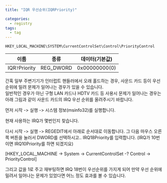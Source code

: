 ```yaml
---
title: "IQR 우선순위(IQRPriority)"

categories:
  - registry
tags:
  - tag
---
```

```
HKEY_LOCAL_MACHINE\SYSTEM\CurrentControlSet\Control\PriorityControl
```

|이름|종류|데이터(기본값)|
|---|---|---|
|IQR`?`Priority|REG_DWORD|0x00000000(0)|


간혹 일부 주변기기가 인터럽트 핸들러에서 오래 홀드하는 경우, 사운드 카드 등이 우선 순위에 밀려 문제가 일어나는 경우가 있을 수 있습니다.  
일반적인 경우가 아닌 구형 LAN 카드나 HDTV 카드 등 사용시 문제가 일어나는 경우는 아래 그림과 같이 사운드 카드의 IRQ 우선 순위를 올려주시기 바랍니다.  

먼저 시작 -> 실행 -> 시스템 정보(msinfo32)를 실행합니다.

현재 사용하는 IRQ가 몇번인지 찾습니다.

다시 시작 -> 실행 -> REGEDIT에서 아래로 순서대로 이동합니다.  그 다음 마우스 오른쪽 버튼을 눌러서 DWORD를 선택하시고.. 
IRQ18Priority를 입력합니다. (IRQ가 10번이면 IRQ10Priority를 하면 되겠지요)

[HKEY_LOCAL_MACHINE -> System -> CurrentControlSet -? Control -> PriorityControl]

그리고 값을 1로 주고 재부팅하면 IRQ 18번이 우선순위를 가지게 되어 만약 우선 순위에 밀려서 일어나는 문제가 있었다면 어느 정도 효과를 볼 수 있습니다.
